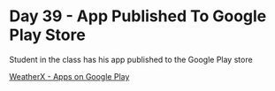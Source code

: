 # Day 39 - App Published To Google Play Store

Student in the class has his app published to the Google Play store

[WeatherX - Apps on Google Play](https://play.google.com/store/apps/details?id=com.principiaindustries.weatherx)